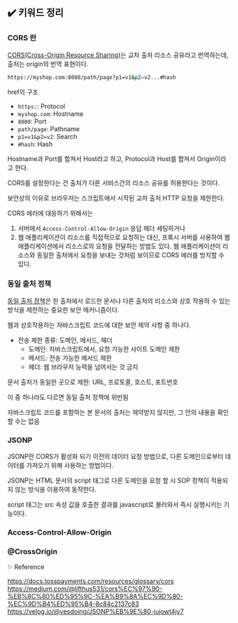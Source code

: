 ## ✔️ 키워드 정리

### CORS 란

[CORS(Cross-Origin Resource Sharing)](https://developer.mozilla.org/en-US/docs/Web/HTTP/CORS)는 교차 출처 리소스 공유라고 번역하는데, 출처는 origin의 번역 표현이다. 

```bash
https://myshop.com:8080/path/page?p1=v1&p2=v2...#hash
```

href의 구조

- `https:`: Protocol
- `myshop.com`: Hostname
- `8080`: Port
- `path/page`: Pathname
- `p1=v1&p2=v2`: Search
- `#hash`: Hash

Hostname과 Port를 합쳐서 Host라고 하고, Protocol과 Host를 합쳐서 Origin이라고 한다.

CORS를 설정한다는 건 출처가 다른 서비스간의 리소스 공유를 허용한다는 것이다.

보안상의 이유로 브라우저는 스크립트에서 시작된 교차 출처 HTTP 요청을 제한한다.


CORS 에러에 대응하기 위해서는

1. 서버에서 `Access-Control-Allow-Origin` 응답 헤더 세팅하거나
2. 웹 애플리케이션이 리소스를 직접적으로 요청하는 대신, 프록시 서버를 사용하여 웹 애플리케이션에서 리소스로의 요청을 전달하는 방법도 있다. 웹 애플리케이션이 리소스와 동일한 출처에서 요청을 보내는 것처럼 보이므로 CORS 에러를 방지할 수 있다.

### 동일 출처 정책

[동일 출처 정책](https://developer.mozilla.org/en-US/docs/Web/Security/Same-origin_policy)은 한 출처에서 로드한 문서나 다른 출처의 리소스와 상호 작용하 수 있는 방식을 제한하는 중요한 보안 메커니즘이다.

웹과 상호작용하는 자바스크립트 코드에 대한 보안 제약 사항 중 하나다.

- 전송 제한 종류: 도메인, 메서드, 헤더
    - 도메인: 자바스크립트에서, 요청 가능한 사이트 도메인 제한
    - 메서드: 전송 가능한 메서드 제한
    - 헤더: 웹 브라우저 능력을 넘어서는 것 금지

 문서 출처가 동일한 곳으로 제한: URL, 프로토콜, 호스트, 포트번호

이 중 하나라도 다르면 동일 출처 정책에 위반됨

자바스크립트 코드를 포함하는 본 문서의 출처는 제약받지 않지만, 그 안의 내용을 확인할 수는 없음

### JSONP

JSONP란 CORS가 활성화 되기 이전의 데이터 요청 방법으로, 다른 도메인으로부터 데이터를 가져오기 위해 사용하는 방법이다.

JSONP는 HTML 문서의 script 태그로 다른 도메인을 요청 할 시 SOP 정책이 적용되지 않는 방식을 이용하여 동작한다.

script 태그는 src 속성 값을 호출한 결과를 javascript로 불러와서 즉시 실행시키는 기능이다.

### Access-Control-Allow-Origin


### @CrossOrigin

✨ Reference

https://docs.tosspayments.com/resources/glossary/cors<br/>
https://medium.com/@lifthus531/cors%EC%97%90-%EB%8C%80%ED%95%9C-%EA%B9%8A%EC%9D%80-%EC%9D%B4%ED%95%B4-8c84c2137c83<br/>
https://velog.io/@yesdoing/JSONP%EB%9E%80-jujowt4jy7<br/>